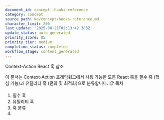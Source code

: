 ```yaml
---
document_id: concept--hooks-reference
category: concept
source_path: ko/concept/hooks-reference.md
character_limit: 200
last_update: '2025-08-21T02:13:42.383Z'
update_status: auto_generated
priority_score: 85
priority_tier: medium
completion_status: completed
workflow_stage: content_generated
---
```

Context-Action React 훅 참조

이 문서는 Context-Action 프레임워크에서 사용 가능한 모든 React 훅을 필수 훅 (핵심 기능)과 유틸리티 훅 (편의 및 최적화)으로 분류합니다. 📋 목차

1. 필수 훅
2. 유틸리티 훅
3. 훅 분류
4.
